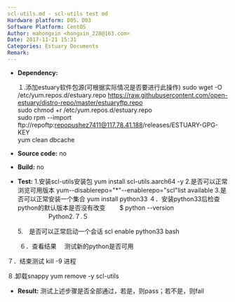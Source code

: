 ```yaml
---
scl-utils.md - scl-utils test md
Hardware platform: D05，D03
Software Platform: CentOS
Author: mahongxin <hongxin_228@163.com>  
Date: 2017-11-21 15:31
Categories: Estuary Documents  
Remark:
---
```

- **Dependency:**
    
    １.添加estuary软件包源(可根据实际情况是否要进行此操作)
       sudo wget -O /etc/yum.repos.d/estuary.repo https://raw.githubusercontent.com/open-estuary/distro-repo/master/estuaryftp.repo     
       sudo chmod +r /etc/yum.repos.d/estuary.repo               
       sudo rpm --import ftp://repoftp:repopushez7411@117.78.41.188/releases/ESTUARY-GPG-KEY               
       yum clean dbcache

- **Source code:**
    no

- **Build:**
    no

- **Test:**
    1.安装scl-utils安装包
       yum install scl-utils.aarch64 -y
    2.是否可以正常浏览可用版本
      yum--disablerepo="*"--enablerepo="scl"list available
    3.是否可以正常安装一个集合
       yum install python33
    ４．安装python33后检查python的默认版本是否没有改变
    　　$ python --version
　　　　　Python2.７.５
	
   5.　是否可以正常启动一个会话
       scl enable python33 bash
     
　　６．查看结果
   　测试新的python是否可用
     
 ７．结束测试
       kill -9 进程
       
  ８.卸载snappy
       yum remove -y scl-utils
       
     
  
- **Result:**
      测试上述步骤是否全部通过，若是，则pass；若不是，则fail

